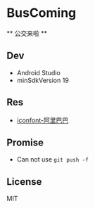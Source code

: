 # BusComing

** 公交来啦 **

## Dev

* Android Studio
* minSdkVersion 19

## Res

* [iconfont-阿里巴巴](http://www.iconfont.cn/)

## Promise

* Can not use `git push -f`

## License

MIT
